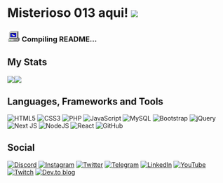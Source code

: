 # Misterioso 013 aqui! <img src="https://media.giphy.com/media/hvRJCLFzcasrR4ia7z/giphy.gif" width="35px">
### <img src="https://raw.githubusercontent.com/TheDudeThatCode/TheDudeThatCode/master/Assets/PC.gif" width="29px"> Compiling README...  </br>
## My Stats

<a href="https://github.com/misterioso013"><img align="center" height="180rem" src="https://github-readme-stats.vercel.app/api?username=misterioso013&show_icons=true&theme=dark"></a><a href="https://github.com/misterioso013"><img align="center" height="180rem" src="https://github-readme-stats.vercel.app/api/top-langs/?username=reisdev&layout=compact&theme=dark"></a>

## Languages, Frameworks and Tools

![HTML5](https://img.shields.io/badge/html5-%23E34F26.svg?style=for-the-badge&logo=html5&logoColor=white)
![CSS3](https://img.shields.io/badge/css3-%231572B6.svg?style=for-the-badge&logo=css3&logoColor=white)
![PHP](https://img.shields.io/badge/php-%23777BB4.svg?style=for-the-badge&logo=php&logoColor=white)
![JavaScript](https://img.shields.io/badge/javascript-%23323330.svg?style=for-the-badge&logo=javascript&logoColor=%23F7DF1E)
![MySQL](https://img.shields.io/badge/mysql-%2300f.svg?style=for-the-badge&logo=mysql&logoColor=white)
![Bootstrap](https://img.shields.io/badge/bootstrap-%23563D7C.svg?style=for-the-badge&logo=bootstrap&logoColor=white)
![jQuery](https://img.shields.io/badge/jquery-%230769AD.svg?style=for-the-badge&logo=jquery&logoColor=white)
![Next JS](https://img.shields.io/badge/Next-black?style=for-the-badge&logo=next.js&logoColor=white)
![NodeJS](https://img.shields.io/badge/node.js-6DA55F?style=for-the-badge&logo=node.js&logoColor=white)
![React](https://img.shields.io/badge/react-%2320232a.svg?style=for-the-badge&logo=react&logoColor=%2361DAFB)
![GitHub](https://img.shields.io/badge/github-%23121011.svg?style=for-the-badge&logo=github&logoColor=white)

## Social

[![Discord](https://img.shields.io/badge/EntraAi-%237289DA.svg?style=for-the-badge&logo=discord&logoColor=white)](https://discord.gg/ED8T3ed6ar)
[![Instagram](https://img.shields.io/badge/@rosielvictor-%23E4405F.svg?style=for-the-badge&logo=Instagram&logoColor=white)](https://instagram.com/rosielvictor)
[![Twitter](https://img.shields.io/badge/@RVictor013-%231DA1F2.svg?style=for-the-badge&logo=Twitter&logoColor=white)](https://twitter.com/rvictor013)
[![Telegram](https://img.shields.io/badge/Telegram-2CA5E0?style=for-the-badge&logo=telegram&logoColor=white)](https://t.me/hd_group)
[![LinkedIn](https://img.shields.io/badge/linkedin-%230077B5.svg?style=for-the-badge&logo=linkedin&logoColor=white)](https://www.linkedin.com/in/rosielvictor/)
[![YouTube](https://img.shields.io/badge/YouTube-%23FF0000.svg?style=for-the-badge&logo=YouTube&logoColor=white)](https://youtube.com/helpdevelop)
[![Twitch](https://img.shields.io/badge/Twitch-%239146FF.svg?style=for-the-badge&logo=Twitch&logoColor=white)](https://twitch.tv/rejeitado013)
[![Dev.to blog](https://img.shields.io/badge/dev.to-0A0A0A?style=for-the-badge&logo=dev.to&logoColor=white)](https://dev.to/rosielvictor)





